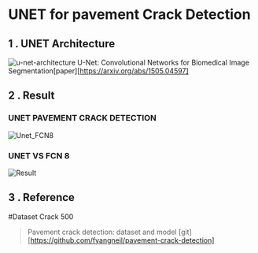 UNET for pavement Crack Detection
=============

1 . UNET Architecture
-------------
![u-net-architecture](https://user-images.githubusercontent.com/77031554/120881357-741e1300-c60b-11eb-9bbd-a35f800344ce.png)
U-Net: Convolutional Networks for Biomedical Image Segmentation[paper][https://arxiv.org/abs/1505.04597]

2 . Result
-------------
### UNET PAVEMENT CRACK DETECTION
![Unet_FCN8](https://user-images.githubusercontent.com/77031554/120881300-0376f680-c60b-11eb-8082-6f2d333e0c19.gif)
### UNET VS FCN 8
![Result](https://user-images.githubusercontent.com/77031554/120881316-1be71100-c60b-11eb-8b19-e6528d340d08.gif)

3 . Reference
-------------
#Dataset Crack 500
>Pavement crack detection: dataset and model
[git][https://github.com/fyangneil/pavement-crack-detection]